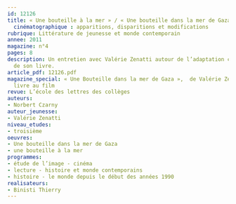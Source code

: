 ```yaml
---
id: 12126
title: « Une bouteille à la mer » / « Une bouteille dans la mer de Gaza ». L’adaptation
  cinématographique : apparitions, disparitions et modifications
rubrique: Littérature de jeunesse et monde contemporain
annee: 2011
magazine: n°4
pages: 8
description: Un entretien avec Valérie Zenatti autour de l’adaptation cinématographique
  de son livre.
article_pdf: 12126.pdf
magazine_special: « Une Bouteille dans la mer de Gaza »,  de Valérie Zenatti, du
  livre au film
revue: L’école des lettres des collèges
auteurs:
- Norbert Czarny
auteur_jeunesse:
- Valérie Zenatti
niveau_etudes:
- troisième
oeuvres:
- Une bouteille dans la mer de Gaza
- une bouteille à la mer
programmes:
- étude de l’image - cinéma
- lecture - histoire et monde contemporains
- histoire - le monde depuis le début des années 1990
realisateurs:
- Binisti Thierry
---
```

